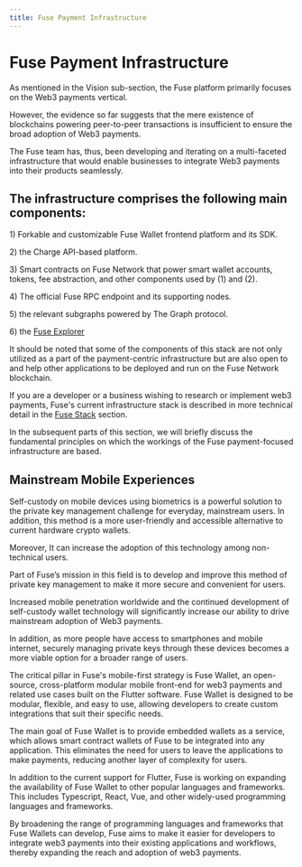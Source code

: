 ```yaml
---
title: Fuse Payment Infrastructure
---
```

# Fuse Payment Infrastructure

As mentioned in the Vision sub-section, the Fuse platform primarily focuses on the Web3 payments vertical.

However, the evidence so far suggests that the mere existence of blockchains powering peer-to-peer transactions is insufficient to ensure the broad adoption of Web3 payments.

The Fuse team has, thus, been developing and iterating on a multi-faceted infrastructure that would enable businesses to integrate Web3 payments into their products seamlessly.

## The infrastructure comprises the following main components:

1\) Forkable and customizable Fuse Wallet frontend platform and its SDK.

2\) the Charge API-based platform.

3\) Smart contracts on Fuse Network that power smart wallet accounts, tokens, fee abstraction, and other components used by (1) and (2).

4\) The official Fuse RPC endpoint and its supporting nodes.

5\) the relevant subgraphs powered by The Graph protocol.

6\) the [Fuse Explorer](https://explorer.fuse.io)

It should be noted that some of the components of this stack are not only utilized as a part of the payment-centric infrastructure but are also open to and help other applications to be deployed and run on the Fuse Network blockchain.

If you are a developer or a business wishing to research or implement web3 payments, Fuse's current infrastructure stack is described in more technical detail in the [Fuse Stack](../../developers/fuse-sdk/architecture.md) section.

In the subsequent parts of this section, we will briefly discuss the fundamental principles on which the workings of the Fuse payment-focused infrastructure are based.

## Mainstream Mobile Experiences

Self-custody on mobile devices using biometrics is a powerful solution to the private key management challenge for everyday, mainstream users. In addition, this method is a more user-friendly and accessible alternative to current hardware crypto wallets.

Moreover, It can increase the adoption of this technology among non-technical users.

Part of Fuse’s mission in this field is to develop and improve this method of private key management to make it more secure and convenient for users.

Increased mobile penetration worldwide and the continued development of self-custody wallet technology will significantly increase our ability to drive mainstream adoption of Web3 payments.

In addition, as more people have access to smartphones and mobile internet, securely managing private keys through these devices becomes a more viable option for a broader range of users.

The critical pillar in Fuse's mobile-first strategy is Fuse Wallet, an open-source, cross-platform modular mobile front-end for web3 payments and related use cases built on the Flutter software. Fuse Wallet is designed to be modular, flexible, and easy to use, allowing developers to create custom integrations that suit their specific needs.

The main goal of Fuse Wallet is to provide embedded wallets as a service, which allows smart contract wallets of Fuse to be integrated into any application. This eliminates the need for users to leave the applications to make payments, reducing another layer of complexity for users.

In addition to the current support for Flutter, Fuse is working on expanding the availability of Fuse Wallet to other popular languages and frameworks. This includes Typescript, React, Vue, and other widely-used programming languages and frameworks.

By broadening the range of programming languages and frameworks that Fuse Wallets can develop, Fuse aims to make it easier for developers to integrate web3 payments into their existing applications and workflows, thereby expanding the reach and adoption of web3 payments.
